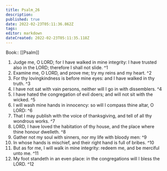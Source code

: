 ```yaml
---
title: Psalm_26
description: 
published: true
date: 2022-02-23T05:11:36.862Z
tags: 
editor: markdown
dateCreated: 2022-02-23T05:11:35.118Z
---
```


 Book:: [[Psalm]]
 1. Judge me, O LORD; for I have walked in mine integrity: I have trusted also in the LORD; therefore I shall not slide. ^1
 2. Examine me, O LORD, and prove me; try my reins and my heart. ^2
 3. For thy lovingkindness is before mine eyes: and I have walked in thy truth. ^3
 4. I have not sat with vain persons, neither will I go in with dissemblers. ^4
 5. I have hated the congregation of evil doers; and will not sit with the wicked. ^5
 6. I will wash mine hands in innocency: so will I compass thine altar, O LORD: ^6
 7. That I may publish with the voice of thanksgiving, and tell of all thy wondrous works. ^7
 8. LORD, I have loved the habitation of thy house, and the place where thine honour dwelleth. ^8
 9. Gather not my soul with sinners, nor my life with bloody men: ^9
 10. In whose hands is mischief, and their right hand is full of bribes. ^10
 11. But as for me, I will walk in mine integrity: redeem me, and be merciful unto me. ^11
 12. My foot standeth in an even place: in the congregations will I bless the LORD. ^12
